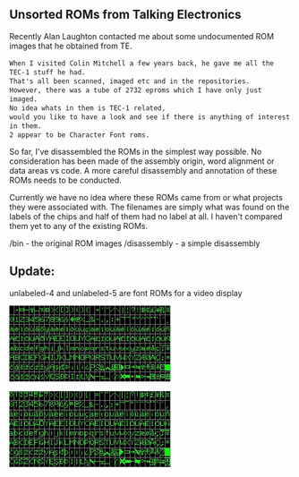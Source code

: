 ## Unsorted ROMs from Talking Electronics

Recently Alan Laughton contacted me about some undocumented ROM images that he obtained from TE.

```
When I visited Colin Mitchell a few years back, he gave me all the TEC-1 stuff he had.  
That's all been scanned, imaged etc and in the repositories.  
However, there was a tube of 2732 eproms which I have only just imaged.  
No idea whats in them is TEC-1 related, 
would you like to have a look and see if there is anything of interest in them.  
2 appear to be Character Font roms.
```

So far, I've disassembled the ROMs in the simplest way possible. No consideration has been made of the assembly origin, word alignment or data areas vs code. A more careful disassembly and annotation of these ROMs needs to be conducted.

Currently we have no idea where these ROMs came from or what projects they were associated with. The filenames are simply what was found on the labels of the chips and half of them had no label at all. I haven't compared them yet to any of the existing ROMs.

/bin - the original ROM images
/disassembly - a simple disassembly

## Update:

unlabeled-4 and unlabeled-5 are font ROMs for a video display

![unlabeled-4](./disassembly/unlabeled-4.jpg "unlabelled-4")

![unlabeled-5](./disassembly/unlabeled-5.jpg "unlabelled-5")
